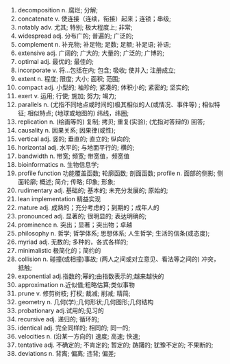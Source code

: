 1.  decomposition n. 腐烂; 分解; 
2.  concatenate  v. 使连接（连续，衔接）起来；连锁；串级;
3.  notably  adv. 尤其; 特别; 极大程度上; 非常;
4.  widespread adj.	分布广的; 普遍的; 广泛的;
5.  complement n.	补充物; 补足物; 足数; 足额; 补足语; 补语;
6.  extensive adj.	广阔的; 广大的; 大量的; 广泛的; 广博的;
7.  optimal adj.	最优的; 最佳的;
8.  incorporate v.	将…包括在内; 包含; 吸收; 使并入; 注册成立;
9.  extent n.	程度; 限度; 大小; 面积; 范围;  
10. compact adj.	小型的; 袖珍的; 紧凑的; 体积小的; 紧密的; 坚实的;
11. exert  v.	运用; 行使; 施加; 努力; 竭力;
12. parallels n.	(尤指不同地点或时间的)极其相似的人(或情况、事件等) ; 相似特征; 相似特点; (地球或地图的) 纬线，纬圈;
13. replication n.	(绘画等的) 复制; 拷贝; 重复(实验); (尤指对答辩的) 回答;
14. causality n.	因果关系; 因果律(或性);
15. vertical adj.	竖的; 垂直的; 直立的; 纵向的;
16. horizontal adj.	水平的; 与地面平行的; 横的;
17. bandwidth n.	带宽; 频宽; 带宽值，频宽值
18. bioinformatics n.	生物信息学;
19. profile function 功能覆盖函数; 轮廓函数; 剖面函数; profile n.	面部的侧影; 侧面轮廓; 概述; 简介; 传略; 印象; 形象;
20. rudimentary adj.	基础的; 基本的; 未充分发展的; 原始的;
21. lean implementation 精益实现
22. mature adj. 成熟的；充分考虑的；到期的；成年人的
23. pronounced adj.	显著的; 很明显的; 表达明确的;
24. prominence n. 突出；显著；突出物；卓越
25. philosophy n.	哲学; 哲学体系; 思想体系; 人生哲学; 生活的信条(或态度);
26. myriad adj.	无数的; 多种的，各式各样的;
27. minimalistic 极简化的；简约的
28. collision n. 碰撞(或相撞)事故; (两人之间或对立意见、看法等之间的) 冲突，抵触;
29. exponential adj.指数的;幂的;由指数表示的;越来越快的
30. approximation  n.近似值;粗略估算;类似事物
31. prune v.	修剪树枝; 打杈; 裁减; 削减; 精简;
32. geometry n. 几何(学);几何形状;几何图形;几何结构
33. probationary adj.试用的;见习的
34. recursive adj.	递归的; 循环的;
35. identical adj.	完全同样的; 相同的; 同一的;
36. velocities n.	(沿某一方向的) 速度; 高速; 快速;
37. tentative adj.	不确定的; 不肯定的; 暂定的; 踌躇的; 犹豫不定的; 不果断的;
38. deviations n.	背离; 偏离; 违背; 偏差;
